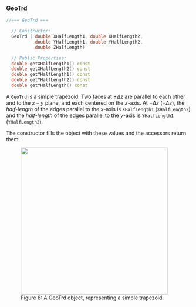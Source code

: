 
### GeoTrd

```cpp
//=== GeoTrd ===

  // Constructor:
  GeoTrd ( double XHalfLength1, double XHalfLength2,
           double YHalfLength1, double YHalfLength2,
           double ZHalfLength)

  // Public Properties:
  double getXHalfLength1() const
  double getXHalfLength2() const
  double getYHalfLength1() const
  double getYHalfLength2() const
  double getYHalfLength() const
```

A `GeoTrd` is a simple trapezoid.  Two faces at $\pm \Delta z$ are parallel to each other and to the $x-y$ plane, and each centered on the $z$-axis.  At $-\Delta z$ ($+\Delta z$), the *half-length* of the edges parallel to the $x$-axis is `XHalfLength1` (`XHalfLength2`) and the *half-length* of the edges parallel to the $y$-axis is `YHalfLength1` (`YHalfLength2`).  

The constructor fills the object with these values and the accessors return them.


<figure>
  <img src="/components/kernel/reference/RCBase/GeoShape/GeoTrd.png" width="400" />
  <figcaption>Figure 8: A GeoTrd object, representing a simple trapezoid.</figcaption>
</figure>


